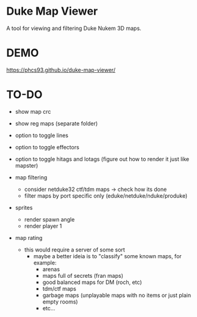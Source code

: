 # Duke Map Viewer
A tool for viewing and filtering Duke Nukem 3D maps.

# DEMO
https://phcs93.github.io/duke-map-viewer/

# TO-DO

- show map crc
- show reg maps (separate folder)
- option to toggle lines
- option to toggle effectors
- option to toggle hitags and lotags (figure out how to render it just like mapster)

- map filtering
  - consider netduke32 ctf/tdm maps -> check how its done
  - filter maps by port specific only (eduke/netduke/nduke/produke)

- sprites
  - render spawn angle
  - render player 1

- map rating
  - this would require a server of some sort
    - maybe a better ideia is to "classify" some known maps, for example:
      - arenas
      - maps full of secrets (fran maps)
      - good balanced maps for DM (roch, etc)
      - tdm/ctf maps
      - garbage maps (unplayable maps with no items or just plain empty rooms)
      - etc...